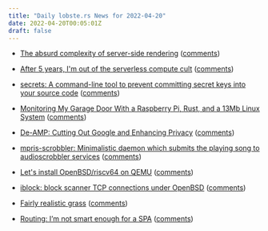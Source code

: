 ```yaml
---
title: "Daily lobste.rs News for 2022-04-20"
date: 2022-04-20T00:05:01Z
draft: false
---
```






- [The absurd complexity of server-side rendering](https://gist.github.com/Widdershin/98fd4f0e416e8eb2906d11fd1da62984)
  ([comments](https://lobste.rs/s/qfb5qy/absurd_complexity_server_side_rendering))



- [After 5 years, I'm out of the serverless compute cult](https://dev.to/brentmitchell/after-5-years-im-out-of-the-serverless-compute-cult-3f6d)
  ([comments](https://lobste.rs/s/fskz0e/after_5_years_i_m_out_serverless_compute))



- [secrets: A command-line tool to prevent committing secret keys into your source code](https://github.com/sirwart/secrets)
  ([comments](https://lobste.rs/s/3or9rj/secrets_command_line_tool_prevent))



- [Monitoring My Garage Door With a Raspberry Pi, Rust, and a 13Mb Linux System](https://www.wezm.net/v2/posts/2022/garage-door-monitor/)
  ([comments](https://lobste.rs/s/ygyn3x/monitoring_my_garage_door_with_raspberry))



- [De-AMP: Cutting Out Google and Enhancing Privacy](https://brave.com/privacy-updates/18-de-amp/)
  ([comments](https://lobste.rs/s/5d2lgv/de_amp_cutting_out_google_enhancing))



- [mpris-scrobbler: Minimalistic daemon which submits the playing song to audioscrobbler services](https://github.com/mariusor/mpris-scrobbler)
  ([comments](https://lobste.rs/s/hjfg6u/mpris_scrobbler_minimalistic_daemon))



- [Let's install OpenBSD/riscv64 on QEMU](https://briancallahan.net/blog/20220418.html)
  ([comments](https://lobste.rs/s/p1klil/let_s_install_openbsd_riscv64_on_qemu))



- [iblock: block scanner TCP connections under OpenBSD](https://doc.huc.fr.eu.org/en/monitor/iblock-openbsd/)
  ([comments](https://lobste.rs/s/ymg1g2/iblock_block_scanner_tcp_connections))



- [Fairly realistic grass](https://codesandbox.io/s/ehflx3)
  ([comments](https://lobste.rs/s/ntfp30/fairly_realistic_grass))



- [Routing: I’m not smart enough for a SPA](https://dev.to/tigt/routing-im-not-smart-enough-for-a-spa-5hki)
  ([comments](https://lobste.rs/s/by7wnt/routing_i_m_not_smart_enough_for_spa))


